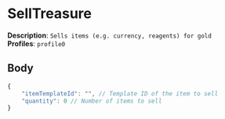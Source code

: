 # SellTreasure

**Description**: `Sells items (e.g. currency, reagents) for gold` \
**Profiles**: `profile0`

## Body

```js
{
    "itemTemplateId": "", // Template ID of the item to sell
    "quantity": 0 // Number of items to sell
}
```
